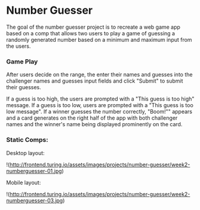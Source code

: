 # Number Guesser

The goal of the number guesser project is to recreate a web game app based on a comp that allows two users to play a game of guessing a randomly generated number based on a minimum and maximum input from the users.

### Game Play

After users decide on the range, the enter their names and guesses into the challenger names and guesses input fields and click "Submit" to submit their guesses.

If a guess is too high, the users are prompted with a "This guess is too high" message. If a guess is too low, users are prompted with a "This guess is too low message". If a winner guesses the number correctly, "Boom!"" appears and a card generates on the right half of the app with both challenger names and the winner's name being displayed prominently on the card.

### Static Comps:

Desktop layout:

!(http://frontend.turing.io/assets/images/projects/number-guesser/week2-numberguesser-01.jpg)

Mobile layout: 

!(http://frontend.turing.io/assets/images/projects/number-guesser/week2-numberguesser-03.jpg)

